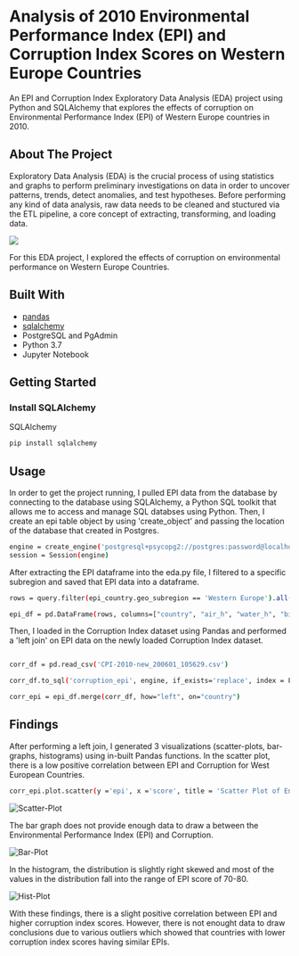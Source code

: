 # Analysis of 2010 Environmental Performance Index (EPI) and Corruption Index Scores on Western Europe Countries 
An EPI and Corruption Index Exploratory Data Analysis (EDA) project using Python and SQLAlchemy that explores the effects of corruption on Environmental Performance Index (EPI) of Western Europe countries in 2010. 
## About The Project 
Exploratory Data Analysis (EDA) is the crucial process of using statistics and graphs to perform preliminary investigations on data in order to uncover patterns, trends, detect anomalies, and test hypotheses. Before performing any kind of data analysis, raw data needs to be cleaned and stuctured via the ETL pipeline, a core concept of extracting, transforming, and loading data. 

![](https://github.com/tpham16/EPI_Analysis/blob/main/resources/ETL%20pipeline.png)

For this EDA project, I explored the effects of corruption on environmental performance on Western Europe Countries. 

## Built With
* [pandas](https://pandas.pydata.org/docs/)
* [sqlalchemy](https://www.sqlalchemy.org/)
* PostgreSQL and PgAdmin
* Python 3.7
* Jupyter Notebook

## Getting Started
### Install SQLAlchemy
SQLAlchemy 
  ```sh
  pip install sqlalchemy
  ```
## Usage 

In order to get the project running, I pulled EPI data from the database by connecting to the database using SQLAlchemy, a Python SQL toolkit that allows me to access and manage SQL databses using Python. Then, I create an epi table object by using 'create_object' and passing the location of the database that created in Postgres. 

```sh 
engine = create_engine('postgresql+psycopg2://postgres:password@localhost:5432/epi')
session = Session(engine)
```
After extracting the EPI dataframe into the eda.py file, I filtered to a specific subregion and saved that EPI data into a dataframe. 

```sh 
rows = query.filter(epi_country.geo_subregion == 'Western Europe').all()

epi_df = pd.DataFrame(rows, columns=["country", "air_h", "water_h", "biodiversity", "fisheries", "epi", "geo_subregion"])
```

Then, I loaded in the Corruption Index dataset using Pandas and performed a 'left join' on EPI data on the newly loaded Corruption Index dataset. 

```sh

corr_df = pd.read_csv('CPI-2010-new_200601_105629.csv')

corr_df.to_sql('corruption_epi', engine, if_exists='replace', index = False)

corr_epi = epi_df.merge(corr_df, how="left", on="country")

```
## Findings 
After performing a left join, I generated 3 visualizations (scatter-plots, bar-graphs, histograms) using in-built Pandas functions. In the scatter plot, there is a low positive correlation between EPI and Corruption for West European Countries. 
```sh
corr_epi.plot.scatter(y ='epi', x ='score', title = 'Scatter Plot of Environmental Performance Index (EPI) Scores and Corruption')
```
![Scatter-Plot](https://github.com/tpham16/EPI_Analysis/blob/main/resources/scatter.png)

The bar graph does not provide enough data to draw a between the Environmental Performance Index (EPI) and Corruption. 

![Bar-Plot](https://github.com/tpham16/EPI_Analysis/blob/main/resources/bar.png)

In the histogram, the distribution is slightly right skewed and most of the values in the distribution fall into the range of EPI score of 70-80.

![Hist-Plot](https://github.com/tpham16/EPI_Analysis/blob/main/resources/hist.png)

With these findings, there is a slight positive correlation between EPI and higher corruption index scores. However, there is not enought data to draw conclusions due to various outliers which showed that countries with lower corruption index scores having similar EPIs.
